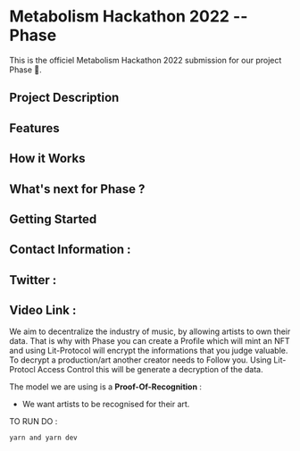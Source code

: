 
# Metabolism Hackathon 2022 -- Phase 

This is the officiel Metabolism Hackathon 2022 submission for our project Phase 🌈. 

## Project Description 






## Features 








## How it Works








## What's next for Phase ? 






## Getting Started








## Contact Information :








## Twitter : 





## Video Link : 










We aim to decentralize the industry of music, by allowing artists to own their data. That is why with Phase you can create a Profile which will mint an NFT and using Lit-Protocol will encrypt the informations that you judge valuable. To decrypt a production/art another creator needs to Follow you.
Using Lit-Protocl Access Control this will be generate a decryption of the data. 


The model we are using is a **Proof-Of-Recognition** :

- We want artists to be recognised for their art. 






TO RUN DO : 

``` yarn and yarn dev ``` 

